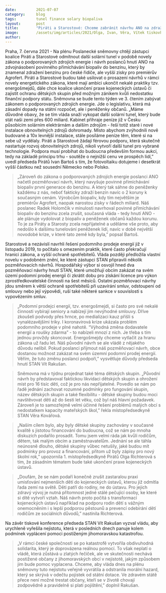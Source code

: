 ```yaml
---
date:         2021-07-07
category:     blog
tags:         tunel finance solary biopaliva
layout:       post
title:        "Piráti a Starostové: Chceme zabránit návrhu ANO na zdražení benzinu, malé domů pro Agrofert a ukončit nekalé praktiky energošmejdů"
image:        /assets/img/articles/2021/Olga, Ivan, Věra, Vítek tiskovka.jpg
author:       
---
```


Praha, 7. června 2021 - Na plénu Poslanecké sněmovny chtějí zástupci koalice Piráti a Starostové odmítnout další solární tunel v podobě novely zákona o podporovaných zdrojích energie i návrh poslanců hnutí ANO na zdvojnásobení povinného přimíchávání biopaliv do benzínu, který by znamenal zdražení benzínu pro české řidiče, ale vyšší zisky pro premiérův Agrofert. Piráti a Starostové budou také usilovat o prosazení návrhů v rámci novely energetického zákona, které mají ambici ukončit nekalé praktiky tzv. energošmejdů, dále chce koalice ukončení praxe kojeneckých ústavů či zajistit ochranu dětských skupin před možným zánikem kvůli nedostatku finanční podpory státu.
Sněmovna se bude tento týden ve 3. čtením zabývat zákonem o podporovaných zdrojích energie. Jde o legislativu, která má zásadní dopady na státní rozpočet, ale i peněženky občanů. „Máme důvodné obavy, že se tím vláda snaží vykopat další solární tunel, který bude stát naši zemi přes 600 miliard. Kabinet přihraje peníze již v Česku působícím solárním elektrárnám a dalším zdrojům - řeší totiž staré i nové instalace obnovitelných zdrojů dohromady. Místo abychom zvýhodnili nově budované a 10x levnější instalace, stále posíláme peníze těm, které si na sebe už vydělaly. Piráti a Starostové žádají férovou podporu, která skutečně nastartuje rozvoj obnovitelných zdrojů, nikoli vytvoří další tunel pro vybrané technologie. Podpora musí probíhat do budoucna především formou aukcí, tedy na základě principu trhu - soutěže o nejnižší cenu ve prospěch lidí,” uvedl předseda Pirátů Ivan Bartoš s tím, že fotovoltaiku dotujeme i desetkrát vyšší částkou než sousední Německo nebo Polsko. 

> „Zároveň do zákona o podporovaných zdrojích energie poslanci ANO načetli pozměňovací návrh, který navyšuje povinné přimíchávání biopaliv první generace do benzínu. A který tak sáhne do peněženky každému z nás, neboť fakticky zdraží benzín navíc o 2 koruny k současným cenám. Výrobcům biopaliv, kdy tím největším je premiérův Agrofert, naopak narostou zisky v řádech miliard. Náš poslanec Radek Holomčík v minulosti navrhoval povinné přimíchávání biopaliv do benzínu zcela zrušit, současná vláda - tedy hnutí ANO - ale plánuje vydolovat z biopaliv a peněženek občanů každou korunu. To je za Piráty a Starosty zcela nepřijatelné a uděláme vše proto, aby nedošlo k dalšímu tunelování peněženek lidí, navíc v době největší novodobé krize, v které tato země kdy byla,” popsal Bartoš.

Starostové a nezávislí navrhli řešení podomního prodeje energií již v listopadu 2019, to počítalo s omezením praktik, které často překračují hranici zákona, a vyšší ochraně spotřebitelů. Vláda později předložila vlastní novelu v podobném znění, ke které zástupci STAN připravili několik pozměňovacích návrhů. Hospodářský výbor si osvojil hned dva pozměňovací návrhy hnutí STAN, které umožňují obcím zakázat na svém území podomní prodej energií či zkrátit dobu pro získání licence pro výkon zprostředkovatelské činnosti na šest měsíců. Ostatní pozměňovací návrhy jdou směrem k větší ochraně spotřebitelů při uzavírání smluv, odstoupení od smlouvy nebo její výpovědi, ruší také některé sankce v souvislosti s vypovězením smluv.

> „Podomní prodejci energií, tzv. energošmejdi, si často pro své nekalé činnosti vybírají seniory a nabízejí jim nevýhodné smlouvy. Dříve zkoušeli podvody přes hrnce, po medializaci kauz přišli s vynalézavějšími triky. I koronavirová krize ukázala problém podomního prodeje v plné nahotě. “Výhodná změna dodavatele energií a roušky zdarma” - to nabízeli mnozí z nich. Je třeba s tím jednou provždy skoncovat. Energošmejdy chceme vytlačit za hranu zákona už řadu let. Náš původní návrh se ale vládě z nějakého důvodu nelíbil. Pokud poslanci přijmout náš pozměňovací návrh, obce dostanou možnost zakázat na svém územní podomní prodej energií. Věřím, že tuto změnu poslanci podpoří,” vysvětluje důvody předseda hnutí STAN Vít Rakušan. 

> Sněmovna má v týdnu projednat také téma dětských skupin. „Původní návrh by představoval faktickou likvidaci dětských skupin a ohrožení míst pro 16 tisíc děti, což je pro nás nepřijatelné. Povedlo se nám po řadě jednání zachovat rozumné podmínky pro fungování skupin, název dětských skupin a také flexibilitu -  dětské skupiny budou moci navštěvovat děti až do šesti let věku, což byl náš hlavní požadavek. Zároveň je to samozřejmě velmi účinné řešení problémů malých obcí s nedostatkem kapacity mateřských škol,” řekla místopředsedkyně STAN Věra Kovářová.

> „Naším cílem bylo, aby byly dětské skupiny zachovány v současné kvalitě s jistotou financování do budoucna, což se nám po mnoha diskuzích podařilo prosadit. Tomu jsem velmi ráda jak kvůli rodičům, dětem, tak malým obcím a zaměstnavatelům. Jednání se ale táhla neúnosně dlouho, dětské skupiny vůbec netušily, jaké budou mít podmínky pro provoz a financování, přitom už byly zápisy pro nový školní rok,” upozornila 1. místopředsedkyně Pirátů Olga Richterová s tím, že zásadním tématem bude také ukončení praxe kojeneckých ústavů.

> „Doufám, že se nám podaří konečně zrušit zastaralou praxi umisťování nejmenších dětí do kojeneckých ústavů, kterou již odmítla řada zemí na světě. Děti patří do rodiny, ne do ústavu. Pro jejich zdravý vývoj je nutná přítomnost jedné stálé pečující osoby, ke které si dítě vytvoří vztah. Náš návrh proto počítá s transformací kojeneckých ústavů například na podporu rodin dětí s vážným onemocněním i s lepší podporou pěstounů a prevencí odebírání dětí rodičům ze sociálních důvodů,” nastínila Richterová.

Na závěr tiskové konference předseda STAN Vít Rakušan vyzval vládu, aby urychleně vyřešila nejistotu, která v posledních dnech panuje kolem podmínek vyplácení pomoci postiženým jihomoravskou katastrofou.

> „V rámci české společnosti se po katastrofě vytvořila obdivuhodná solidarita, který je doprovázena reálnou pomocí. To však neplatí o vládě, která zůstává u zlatých řečiček, ale ve skutečnosti nechává postižené občany z jihomoravských obcí v nejistotě, jakým způsobem jim bude pomoc vyplacena. Chceme, aby vláda dnes na plénu sněmovny tuto nejistotu veřejně vyvrátila a odstranila morální hazard, který se skrývá v odečtu pojistek od státní dotace. Ve zdravém státě přece není možné trestat občany, kteří se v životě chovají zodpovědně a pravidelně si platí pojištění,” doplnil Rakušan.
